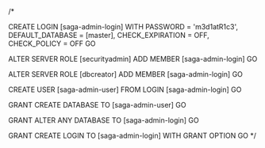/*

CREATE LOGIN [saga-admin-login] WITH PASSWORD = 'm3d1atR1c3', DEFAULT_DATABASE = [master], CHECK_EXPIRATION = OFF, CHECK_POLICY = OFF
GO

ALTER SERVER ROLE [securityadmin] ADD MEMBER [saga-admin-login]
GO

ALTER SERVER ROLE [dbcreator] ADD MEMBER [saga-admin-login]
GO

CREATE USER [saga-admin-user] FROM LOGIN [saga-admin-login]
GO

GRANT CREATE DATABASE TO [saga-admin-user]
GO

GRANT ALTER ANY DATABASE TO [saga-admin-login]
GO

GRANT CREATE LOGIN TO [saga-admin-login]
WITH GRANT OPTION
GO
*/